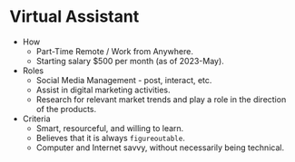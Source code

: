 # Virtual Assistant

- How
	+ Part-Time Remote / Work from Anywhere.
	+ Starting salary $500 per month (as of 2023-May).
- Roles
	+ Social Media Management - post, interact, etc.
	+ Assist in digital marketing activities.
	+ Research for relevant market trends and play a role in the direction of the products.
- Criteria
	+ Smart, resourceful, and willing to learn.
	+ Believes that it is always `figureoutable`.
	+ Computer and Internet savvy, without necessarily being technical.